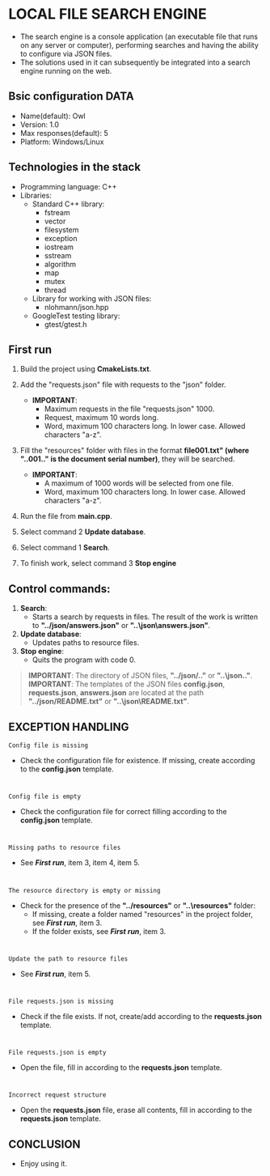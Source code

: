 # LOCAL FILE SEARCH ENGINE
- The search engine is a console application (an executable file that runs on any server or computer),
    performing searches and having the ability to configure via JSON files.
- The solutions used in it can subsequently be integrated into a search engine running on the web.

## Bsic configuration DATA

- Name(default):			Owl
- Version: 			1.0
- Max responses(default): 	5
- Platform: 			Windows/Linux

## Technologies in the stack

- Programming language: C++
- Libraries:
    - Standard C++ library:
        - fstream
        - vector
		- filesystem
		- exception
		- iostream
		- sstream
		- algorithm
		- map
		- mutex
		- thread
	- Library for working with JSON files:
	    - nlohmann/json.hpp
	- GoogleTest testing library:
	    - gtest/gtest.h

## First run

1. Build the project using **CmakeLists.txt**.
2. Add the "requests.json" file with requests to the "json" folder.
    - **IMPORTANT**:
        - Maximum requests in the file "requests.json" 1000.
        - Request, maximum 10 words long.
        - Word, maximum 100 characters long. In lower case. Allowed characters "a-z".
3. Fill the "resources" folder with files in the format **file001.txt" (where "..001.." is the document serial number)**, 
they will be searched.
    - **IMPORTANT**:
        - A maximum of 1000 words will be selected from one file.
    	- Word, maximum 100 characters long. In lower case. Allowed characters "a-z".
	
4. Run the file from **main.cpp**.
5. Select command 2 **Update database**.
6. Select command 1 **Search**.
7. To finish work, select command 3 **Stop engine**

## Control commands:

1. **Search**: 
    - Starts a search by requests in files. The result of the work is written to **"../json/answers.json"** or **"..\json\answers.json"**.
2. **Update database**:
	- Updates paths to resource files.
3. **Stop engine**:
	- Quits the program with code 0.
>**IMPORTANT**: The directory of JSON files, **"../json/.."** or **"..\json\.."**.
>**IMPORTANT**: The templates of the JSON files **config.json**, **requests.json**, **answers.json** are located at the path **"../json/README.txt"** or **"..\json\README.txt"**.

## EXCEPTION HANDLING
    Config file is missing
- Check the configuration file for existence. If missing, create according to the **config.json** template.
#    
    Config file is empty
- Check the configuration file for correct filling according to the **config.json** template.
#
    Missing paths to resource files
- See ***First run***, item 3, item 4, item 5.
#
    The resource directory is empty or missing
- Check for the presence of the **"../resources"** or **"..\resources"** folder:
    - If missing, create a folder named "resources" in the project folder, see ***First run***, item 3.
    - If the folder exists, see ***First run***, item 3.
#
    Update the path to resource files
- See ***First run***, item 5.
#
    File requests.json is missing
- Check if the file exists. If not, create/add according to the **requests.json** template.
#
    File requests.json is empty
- Open the file, fill in according to the **requests.json** template.
#
    Incorrect request structure
- Open the **requests.json** file, erase all contents, fill in according to the **requests.json** template.
## CONCLUSION
- Enjoy using it.
